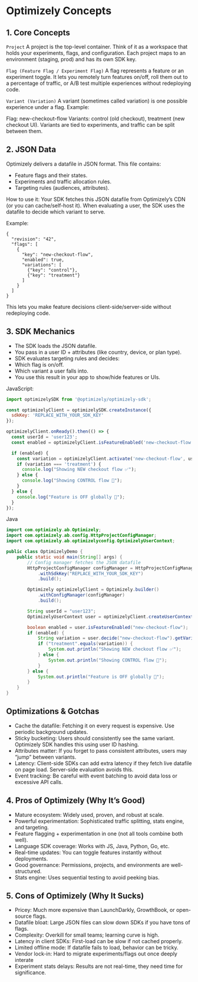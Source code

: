 # Optimizely Concepts

## 1. Core Concepts

`Project`
A project is the top-level container. Think of it as a workspace that holds your experiments, flags, and configuration. Each project maps to an environment (staging, prod) and has its own SDK key.

`Flag (Feature Flag / Experiment Flag)`
A flag represents a feature or an experiment toggle. It lets you remotely turn features on/off, roll them out to a percentage of traffic, or A/B test multiple experiences without redeploying code.

`Variant (Variation)`
A variant (sometimes called variation) is one possible experience under a flag. Example:

Flag: new-checkout-flow
Variants: control (old checkout), treatment (new checkout UI).
Variants are tied to experiments, and traffic can be split between them.

## 2. JSON Data

Optimizely delivers a datafile in JSON format. This file contains:
* Feature flags and their states.
* Experiments and traffic allocation rules.
* Targeting rules (audiences, attributes).

How to use it:
Your SDK fetches this JSON datafile from Optimizely’s CDN (or you can cache/self-host it).
When evaluating a user, the SDK uses the datafile to decide which variant to serve.

Example:
```
{
  "revision": "42",
  "flags": [
    {
      "key": "new-checkout-flow",
      "enabled": true,
      "variations": [
        {"key": "control"},
        {"key": "treatment"}
      ]
    }
  ]
}
```

This lets you make feature decisions client-side/server-side without redeploying code.

## 3. SDK Mechanics

* The SDK loads the JSON datafile.
* You pass in a user ID + attributes (like country, device, or plan type).
* SDK evaluates targeting rules and decides:
* Which flag is on/off.
* Which variant a user falls into.
* You use this result in your app to show/hide features or UIs.

JavaScript:
```js
import optimizelySDK from '@optimizely/optimizely-sdk';

const optimizelyClient = optimizelySDK.createInstance({
  sdkKey: 'REPLACE_WITH_YOUR_SDK_KEY'
});

optimizelyClient.onReady().then(() => {
  const userId = 'user123';
  const enabled = optimizelyClient.isFeatureEnabled('new-checkout-flow', userId);

  if (enabled) {
    const variation = optimizelyClient.activate('new-checkout-flow', userId);
    if (variation === 'treatment') {
      console.log("Showing NEW checkout flow ✅");
    } else {
      console.log("Showing CONTROL flow 🛒");
    }
  } else {
    console.log("Feature is OFF globally 🚫");
  }
});
```

Java
```java
import com.optimizely.ab.Optimizely;
import com.optimizely.ab.config.HttpProjectConfigManager;
import com.optimizely.ab.optimizelyconfig.OptimizelyUserContext;

public class OptimizelyDemo {
    public static void main(String[] args) {
        // Config manager fetches the JSON datafile
        HttpProjectConfigManager configManager = HttpProjectConfigManager.builder()
            .withSdkKey("REPLACE_WITH_YOUR_SDK_KEY")
            .build();

        Optimizely optimizelyClient = Optimizely.builder()
            .withConfigManager(configManager)
            .build();

        String userId = "user123";
        OptimizelyUserContext user = optimizelyClient.createUserContext(userId);

        boolean enabled = user.isFeatureEnabled("new-checkout-flow");
        if (enabled) {
            String variation = user.decide("new-checkout-flow").getVariationKey();
            if ("treatment".equals(variation)) {
                System.out.println("Showing NEW checkout flow ✅");
            } else {
                System.out.println("Showing CONTROL flow 🛒");
            }
        } else {
            System.out.println("Feature is OFF globally 🚫");
        }
    }
}
```

## Optimizations & Gotchas

* Cache the datafile: Fetching it on every request is expensive. Use periodic background updates.
* Sticky bucketing: Users should consistently see the same variant. Optimizely SDK handles this using user ID hashing.
* Attributes matter: If you forget to pass consistent attributes, users may “jump” between variants.
* Latency: Client-side SDKs can add extra latency if they fetch live datafile on page load. Server-side evaluation avoids this.
* Event tracking: Be careful with event batching to avoid data loss or excessive API calls.

##  4. Pros of Optimizely (Why It’s Good)

* Mature ecosystem: Widely used, proven, and robust at scale.
* Powerful experimentation: Sophisticated traffic splitting, stats engine, and targeting.
* Feature flagging + experimentation in one (not all tools combine both well).
* Language SDK coverage: Works with JS, Java, Python, Go, etc.
* Real-time updates: You can toggle features instantly without deployments.
* Good governance: Permissions, projects, and environments are well-structured.
* Stats engine: Uses sequential testing to avoid peeking bias.

## 5. Cons of Optimizely (Why It Sucks)

* Pricey: Much more expensive than LaunchDarkly, GrowthBook, or open-source flags.
* Datafile bloat: Large JSON files can slow down SDKs if you have tons of flags.
* Complexity: Overkill for small teams; learning curve is high.
* Latency in client SDKs: First-load can be slow if not cached properly.
* Limited offline mode: If datafile fails to load, behavior can be tricky.
* Vendor lock-in: Hard to migrate experiments/flags out once deeply interate
* Experiment stats delays: Results are not real-time, they need time for significance.